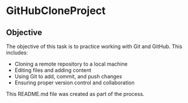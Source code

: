 # GitHubCloneProject

## Objective

The objective of this task is to practice working with Git and GitHub. This includes:
- Cloning a remote repository to a local machine
- Editing files and adding content
- Using Git to add, commit, and push changes
- Ensuring proper version control and collaboration

This README.md file was created as part of the process.
